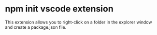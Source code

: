 # npm init vscode extension

This extension allows you to right-click on a folder in the explorer window and create a package.json file.
